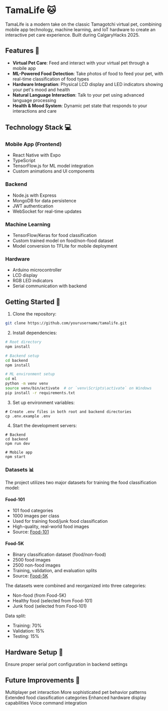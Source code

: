 # TamaLife 🐱

TamaLife is a modern take on the classic Tamagotchi virtual pet, combining mobile app technology, machine learning, and IoT hardware to create an interactive pet care experience. Built during CalgaryHacks 2025.

## Features 🌟

- **Virtual Pet Care**: Feed and interact with your virtual pet through a mobile app
- **ML-Powered Food Detection**: Take photos of food to feed your pet, with real-time classification of food types
- **Hardware Integration**: Physical LCD display and LED indicators showing your pet's mood and health
- **Natural Language Interaction**: Talk to your pet using advanced language processing
- **Health & Mood System**: Dynamic pet state that responds to your interactions and care

## Technology Stack 💻

### Mobile App (Frontend)
- React Native with Expo
- TypeScript
- TensorFlow.js for ML model integration
- Custom animations and UI components

### Backend
- Node.js with Express
- MongoDB for data persistence
- JWT authentication
- WebSocket for real-time updates

### Machine Learning
- TensorFlow/Keras for food classification
- Custom trained model on food/non-food dataset
- Model conversion to TFLite for mobile deployment

### Hardware
- Arduino microcontroller
- LCD display
- RGB LED indicators
- Serial communication with backend

## Getting Started 🚀

1. Clone the repository:
```bash
git clone https://github.com/yourusername/tamalife.git
```
2. Install dependencies:
```bash
# Root directory
npm install

# Backend setup
cd backend
npm install

# ML environment setup
cd ml
python -m venv venv
source venv/bin/activate  # or `venv\Scripts\activate` on Windows
pip install -r requirements.txt
```

3. Set up environment variables:
```
# Create .env files in both root and backend directories
cp .env.example .env
```

4. Start the development servers:
```
# Backend
cd backend
npm run dev

# Mobile app
npm start
```

### Datasets 📊

The project utilizes two major datasets for training the food classification model:

#### Food-101
- 101 food categories
- 1000 images per class
- Used for training food/junk food classification
- High-quality, real-world food images
- Source: [Food-101](https://data.vision.ee.ethz.ch/cvl/datasets_extra/food-101/)

#### Food-5K
- Binary classification dataset (food/non-food)
- 2500 food images
- 2500 non-food images
- Training, validation, and evaluation splits
- Source: [Food-5K](https://mmspg.epfl.ch/downloads/food-image-datasets/)

The datasets were combined and reorganized into three categories:
- Non-food (from Food-5K)
- Healthy food (selected from Food-101)
- Junk food (selected from Food-101)

Data split:
- Training: 70%
- Validation: 15%
- Testing: 15%


## Hardware Setup 🔧
Ensure proper serial port configuration in backend settings

## Future Improvements 🔮

Multiplayer pet interaction
More sophisticated pet behavior patterns
Extended food classification categories
Enhanced hardware display capabilities
Voice command integration
